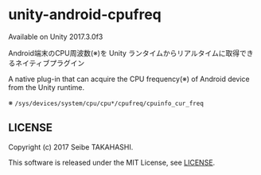 # unity-android-cpufreq

Available on Unity 2017.3.0f3

Android端末のCPU周波数(※)を Unity ランタイムからリアルタイムに取得できるネイティブプラグイン

A native plug-in that can acquire the CPU frequency(※) of Android device from the Unity runtime.

※ `/sys/devices/system/cpu/cpu*/cpufreq/cpuinfo_cur_freq`

## LICENSE
Copyright (c) 2017 Seibe TAKAHASHI.

This software is released under the MIT License, see [LICENSE](LICENSE).
